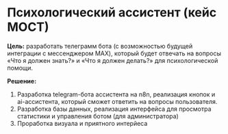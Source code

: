 # Психологический ассистент (кейс МОСТ)

**Цель:** разработать телеграмм бота (с возможностью будущей интеграции с мессенджером MAX), который будет отвечать на вопросы «Что я должен знать?» и «Что я должен делать?» для психологической помощи.

**Решение:**
1. Разработка telegram-бота ассистента на n8n, реализация кнопок и ai-ассистента, который сможет ответить на вопросы пользователя.
2. Разработка базы данных, реализация интерфейса для просмотра статистики и управления ботом (для администратора)
3. Проработка визуала и приятного интерйеса 
